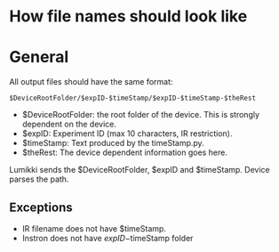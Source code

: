 # How file names should look like

# General #

All output files should have the same format:

```
$DeviceRootFolder/$expID-$timeStamp/$expID-$timeStamp-$theRest
```

  * $DeviceRootFolder: the root folder of the device. This is strongly dependent on the device.
  * $expID: Experiment ID (max 10 characters, IR restriction).
  * $timeStamp: Text produced by the timeStamp.py.
  * $theRest: The device dependent information goes here.

Lumikki sends the $DeviceRootFolder, $expID and $timeStamp. Device parses the path.

## Exceptions ##

  * IR filename does not have $timeStamp.
  * Instron does not have $expID-$timeStamp folder